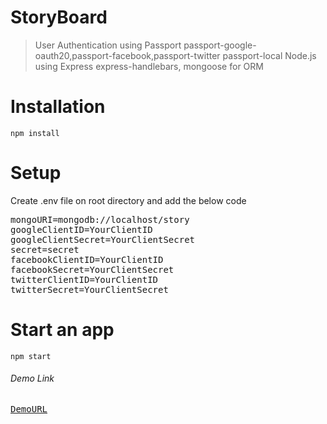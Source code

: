 <h1>StoryBoard</h1>

<blockquote>
<p>User Authentication using Passport passport-google-oauth20,passport-facebook,passport-twitter passport-local  Node.js using Express express-handlebars, mongoose for ORM</p>
</blockquote>

<h1>Installation</h1>
<code>npm install</code>
<h1>Setup</h1>
<p>Create .env file on root directory and add the below code</p>
<pre>
mongoURI=mongodb://localhost/story
googleClientID=YourClientID
googleClientSecret=YourClientSecret
secret=secret
facebookClientID=YourClientID
facebookSecret=YourClientSecret
twitterClientID=YourClientID
twitterSecret=YourClientSecret
</pre>
<h1>Start an app</h2>
<code>npm start</code>
<h6>Demo Link</h6>
<pre>
<a href="https://polar-escarpment-95242.herokuapp.com/">DemoURL</a>
</pre